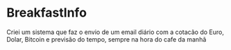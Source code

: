 # BreakfastInfo
 Criei um sistema que faz o envio de um email diário com a cotacão do Euro, Dolar, Bitcoin e previsão do tempo, sempre na hora do cafe da manhã
